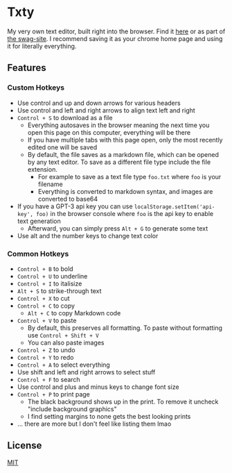 # Txty
My very own text editor, built right into the browser. Find it [here](https://swag31415.github.io/Txty/) or as part of [the swag-site](https://swag31415.github.io/Portfolio/). I recommend saving it as your chrome home page and using it for literally everything.

## Features
### Custom Hotkeys
- Use control and up and down arrows for various headers
- Use control and left and right arrows to align text left and right
- `Control + S` to download as a file
  - Everything autosaves in the browser meaning the next time you open this page on this computer, everything will be there
  - If you have multiple tabs with this page open, only the most recently edited one will be saved
  - By default, the file saves as a markdown file, which can be opened by any text editor. To save as a different file type include the file extension.
    - For example to save as a text file type `foo.txt` where `foo` is your filename
    - Everything is converted to markdown syntax, and images are converted to base64
- If you have a GPT-3 api key you can use `localStorage.setItem('api-key', foo)` in the browser console where `foo` is the api key to enable text generation
  - Afterward, you can simply press `Alt + G` to generate some text
- Use alt and the number keys to change text color

### Common Hotkeys
- `Control + B` to bold
- `Control + U` to underline
- `Control + I` to italisize
- `Alt + S` to strike-through text
- `Control + X` to cut
- `Control + C` to copy
  - `Alt + C` to copy Markdown code
- `Control + V` to paste
  - By default, this preserves all formatting. To paste without formatting use `Control + Shift + V`
  - You can also paste images
- `Control + Z` to undo
- `Control + Y` to redo
- `Control + A` to select everything
- Use shift and left and right arrows to select stuff
- `Control + F` to search
- Use control and plus and minus keys to change font size
- `Control + P` to print page
  - The black background shows up in the print. To remove it uncheck "include background graphics"
  - I find setting margins to none gets the best looking prints
- ... there are more but I don't feel like listing them lmao

## License
[MIT](https://choosealicense.com/licenses/mit/)
